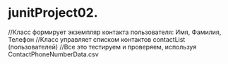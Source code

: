 # junitProject02.
//Класс формирует экземпляр контакта пользователя: Имя, Фамилия, Телефон
//Класс управляет списком контактов contactList (пользователей)
//Все это тестируем и проверяем, используя ContactPhoneNumberData.csv
